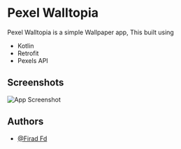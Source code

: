 
# Pexel Walltopia

Pexel Walltopia is a  simple Wallpaper app, This built using 
- Kotlin
- Retrofit 
- Pexels API
## Screenshots

![App Screenshot](https://firebasestorage.googleapis.com/v0/b/app-screenshot-352c0.appspot.com/o/Pexel%20Wallgarden.jpg?alt=media&token=b56a4a67-f670-4b6a-b1fc-072fcf6b7d64)

## Authors
- [@Firad Fd](https://www.github.com/firadfd)